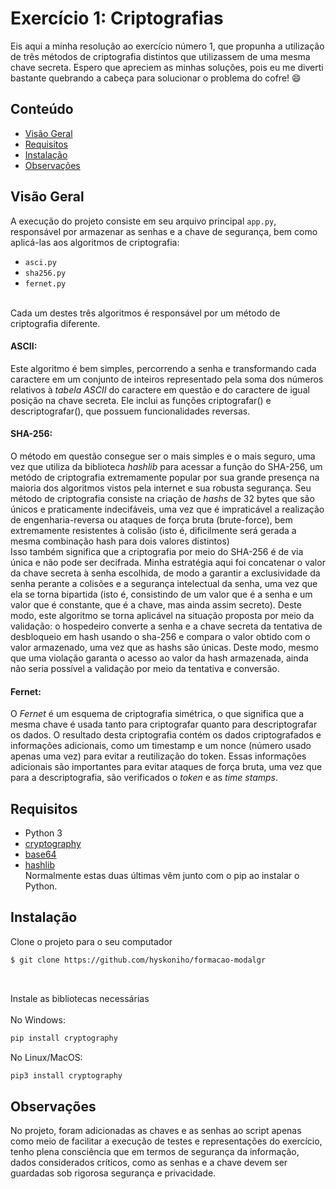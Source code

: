 # Exercício 1: Criptografias

Eis aqui a minha resolução ao exercício número 1, que propunha a utilização de três métodos de criptografia distintos que utilizassem de uma mesma chave secreta. Espero que apreciem as minhas soluções, pois eu me diverti bastante quebrando a cabeça para solucionar o problema do cofre! 😄

## Conteúdo

- [Visão Geral](#vis%C3%A3o-geral)
- [Requisitos](#requisitos)
- [Instalação](#instala%C3%A7%C3%A3o)
- [Observações](#observa%C3%A7%C3%B5)

## Visão Geral

A execução do projeto consiste em seu arquivo principal `app.py`, responsável por armazenar as senhas e a chave de segurança, bem como aplicá-las aos algoritmos de criptografia:
- `asci.py`
- `sha256.py`
- `fernet.py`
<br>
Cada um destes três algoritmos é responsável por um método de criptografia diferente.

#### ASCII:
Este algoritmo é bem simples, percorrendo a senha e transformando cada caractere em um conjunto de inteiros representado pela soma dos números relativos à *tabela ASCII* do caractere em questão e do caractere de igual posição na chave secreta.
Ele inclui as funções criptografar() e descriptografar(), que possuem funcionalidades reversas.

#### SHA-256:
O método em questão consegue ser o mais simples e o mais seguro, uma vez que utiliza da biblioteca *hashlib* para acessar a função do SHA-256, um metódo de criptografia extremamente popular por sua grande presença na maioria dos algoritmos vistos pela internet e sua robusta segurança. Seu método de criptografia consiste na criação de *hashs* de 32 bytes que são únicos e praticamente indecifáveis, uma vez que é impraticável a realização de engenharia-reversa ou ataques de força bruta (brute-force), bem extremamente resistentes à colisão (isto é, dificilmente será gerada a mesma combinação hash para dois valores distintos)  
Isso também significa que a criptografia por meio do SHA-256 é de via única e  não pode ser decifrada. Minha estratégia aqui foi concatenar o valor da chave secreta à senha escolhida, de modo a garantir a exclusividade da senha perante a colisões e a segurança intelectual da senha, uma vez que ela se torna bipartida (isto é, consistindo de um valor que é a senha e um valor que é constante, que é a chave, mas ainda assim secreto). Deste modo, este algoritmo se torna aplicável na situação proposta por meio da validação: o hospedeiro converte a senha e a chave secreta da tentativa de desbloqueio em hash usando o sha-256 e compara o valor obtido com o valor armazenado, uma vez que as hashs são únicas. Deste modo, mesmo que uma violação garanta o acesso ao valor da hash armazenada, ainda não seria possível a validação por meio da tentativa e conversão.

#### Fernet:
O *Fernet* é um esquema de criptografia simétrica, o que significa que a mesma chave é usada tanto para criptografar quanto para descriptografar os dados. O resultado desta criptografia contém os dados criptografados e informações adicionais, como um timestamp e um nonce (número usado apenas uma vez) para evitar a reutilização do token. Essas informações adicionais são importantes para evitar ataques de força bruta, uma vez que para a descriptografia, são verificados o *token* e as *time stamps*.

## Requisitos

- Python 3
- [cryptography](https://pypi.org/project/cryptography/)
- [base64](https://docs.python.org/3/library/base64.html#module-base64)
- [hashlib](https://docs.python.org/3/library/hashlib.html)
<br>Normalmente estas duas últimas vêm junto com o pip ao instalar o Python.

## Instalação

Clone o projeto para o seu computador
```bash
$ git clone https://github.com/hyskoniho/formacao-modalgr
```
</br>

Instale as bibliotecas necessárias<br></br>
No Windows:
```bash
pip install cryptography
```
No Linux/MacOS:
```bash
pip3 install cryptography
```

## Observações
No projeto, foram adicionadas as chaves e as senhas ao script apenas como meio de facilitar a execução de testes e representações do exercício, tenho plena consciência que em termos de segurança da informação, dados considerados críticos, como as senhas e a chave devem ser guardadas sob rigorosa segurança e privacidade.
